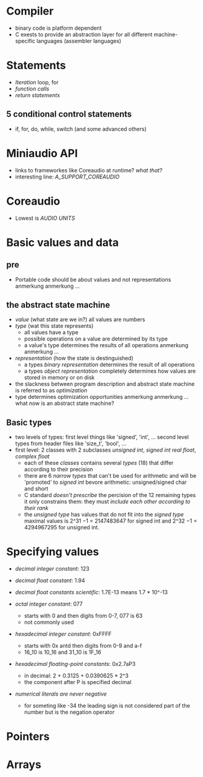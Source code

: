 # Compiler
- binary code is platform dependent
- C exests to provide an abstraction layer for all different
    machine-specific languages (assembler languages)



# Statements
- *Iteration* loop, for
- *function calls*
- *return statement*x

## 5 conditional control statements
- if, for, do, while, switch (and some advanced others)



# Miniaudio API
- links to frameworkes like Coreaudio at runtime? *what that?*
- interesting line: *A_SUPPORT_COREAUDIO*



# Coreaudio
- Lowest is *AUDIO UNITS*



# Basic values and data
## pre
- Portable code should be about values and not representations
anmerkung anmerkung ...

## the abstract state machine
- *value* (what state are we in?)
    all values are numbers
- *type* (wat this state represents)
    - all values have a type
    - possible operations on a value are determined by its
        type
    - a value's type determines the results of all 
        operations
anmerkung anmerkung ...
- *representation* (how the state is destinguished)
    - a types *binary representation* determines the result
        of all operations
    - a types *object representation* completely determines
        how values are stored in memory or on disk
- the slackness between program description and abstract
    state machine is referred to as *optimization*
- type determines optimization opportunities
anmerkung anmerkung ... what now is an abstract state machine?

## Basic types
- two levels of types:
    first level things like 'signed', 'int', ...
    second level types from header files like 'size_t', 'bool', ...
- first level: 2 classes with 2 subclasses
    *unsigned int*, *signed int*
    *real float*, *complex float*
    - each of these *classes* contains several *types* (18) that differ according
        to their precision
    - there are 6 *narrow types* that can't be used for arithmetic and will
        be 'promoted' to *signed int* bevore arithmetic:
            unsigned/signed char and short
    - C standard *doesn't prescribe* the percision of the 12 remaining types
        it only constrains them: they must *include each other according to*
        *their rank*
    - the *unsigned type* has values that do not fit into the *signed type*
        maximal values is 2^31 −1 = 2147483647 for signed int and 
        2^32 −1 = 4294967295 for unsigned int.

# Specifying values
- *decimal integer constant*: 123
- *decimal float constant*: 1.94
- *decimal float constants scientific*: 1.7E-13 means 1.7 * 10^-13

- *octal integer constant*: 077
    - starts with 0 and then digits from 0-7, 077 is 63
    - not commonly used
- *hexadecimal integer constant*: 0xFFFF
    - starts with 0x antd then digits from 0-9 and a-f 
    - 16_10 is 10_16 and 31_10 is 1F_16
- *hexadecimal floating-point constants*: 0x2.7aP3
    - in decimal: 2 + 0.3125 + 0.0390625 * 2^3
    - the component after P is specified decimal
- *numerical literals are never negative*
    - for someting like -34 the leading sign is not considered part
        of the number but is the negation operator


# Pointers



# Arrays

